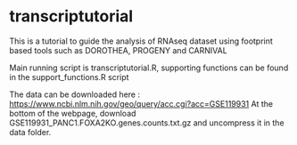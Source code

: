 # transcriptutorial
This is a tutorial to guide the analysis of RNAseq dataset using footprint based tools such as DOROTHEA, PROGENY and CARNIVAL

Main running script is transcriptutorial.R, supporting functions can be found in the support_functions.R script

The data can be downloaded here : https://www.ncbi.nlm.nih.gov/geo/query/acc.cgi?acc=GSE119931
At the bottom of the webpage, download GSE119931_PANC1.FOXA2KO.genes.counts.txt.gz and uncompress it in the data folder.
